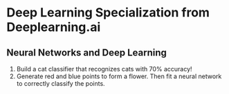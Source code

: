 # Deep Learning Specialization from Deeplearning.ai

## Neural Networks and Deep Learning

1. Build a cat classifier that recognizes cats with 70% accuracy!
2. Generate red and blue points to form a flower. Then fit a neural network to correctly classify the points.
